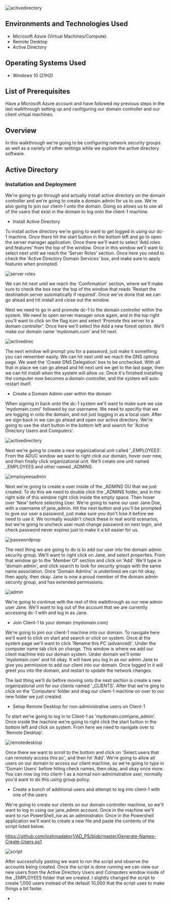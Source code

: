 
![acitvedirectory](https://github.com/user-attachments/assets/281aa924-786b-4692-9111-427bb727ea92)

<h2>Environments and Technologies Used</h2>

- Microsoft Azure (Virtual Machines/Compute)
- Remote Desktop
- Active Directory

<h2>Operating Systems Used </h2>

- Windows 10</b> (21H2)

<h2>List of Prerequisites</h2>

Have a Microsoft Azure account and have followed my previous steps in the last walkthrough setting up and configuring our domain controller and our client virtual machines.
 
<h2>Overview</h2>

In this walkthrough we're going to be configuring network security groups as well as a variety of other settings while we explore the active directory software.

<h2>Active Directory</h2>

<h3>Installation and Deployment</h3>

We're going to go through and actually install active directory on the domain controller and we're going to create a domain admin for us to use. We're also going to join our client-1 onto the domain. Doing so allows us to use all of the users that exist in the domain to log onto the client-1 machine. 

- Install Active Directory

To install active directory we're going to want to get logged in using our dc-1 machine. Once there hit the start button in the bottom left and go to open the server manager application. Once there we'll want to select 'Add roles and features' from the top of the window. Once in this window we'll want to select next until we reach the 'Server Roles' section. Once here you need to check the 'Active Directory Domain Services' box, and make sure to apply features when prompted.

![server roles](https://github.com/user-attachments/assets/fddd2fc0-f786-4c05-8e78-e240fa9412c0)

We can hit next until we reach the 'Confirmation' section, where we'll make sure to check the box near the top of the window that reads 'Restart the destination server automatically if required'. Once we've done that we can go ahead and hit install and close out the window. 

Next we need to go in and promote dc-1 to the domain controller within the system. We need to open server manager once again, and in the top right you'll want to click on the flag icon and select 'Promote this server to a domain controller'. Once here we'll select the Add a new forest option. We'll make our domain name 'mydomain.com' and hit next. 

![activedirec](https://github.com/user-attachments/assets/ecfc9723-f096-4280-bece-424b12582678)

The next window will prompt you for a password, just make it something you can remember easily. We can hit next until we reach the DNS options page. We want the 'Create DNS Delegation' box to be unchecked. With all that in place we can go ahead and hit next unti we get to the last page, then we can hit install when the system will allow us. Once it's finished installing the computer now becomes a domain controller, and the system will auto restart itself. 

- Create a Domain Admin user within the domain

When signing in back onto the dc-1 system we'll want to make sure we use 'mydomain.com/' followed by our username. We need to specifiy that we are logging in onto the domain, and not just logging in as a local user. After we sign back in we can go ahead and open our active directory. We're going to use the start button in the bottom left and search for 'Active Directory Users and Computers'.

![activedirectory](https://github.com/user-attachments/assets/4bc82bba-8915-459e-921e-19b78cb158e9)

Next we're going to create a new organizational unit called '_EMPLOYEES'. From the ADUC window we want to right click our domain, hover over new, and then finally click organizational unit. We'll create one unit named _EMPLOYEES and other named _ADMINS. 

![employeesadmin](https://github.com/user-attachments/assets/c0a90bf3-ccd5-47c9-93ad-2c8001a33e34)

Next we're going to create a user inside of the _ADMINS OU that we just created. To do this we need to double click the _ADMINS folder, and in the right side of this window right click inside the empty space. Then hover over 'New' before selecting User. We're going to name our user Jane Doe, with a username of jane_admin. Hit the next button and you'll be prompted to give our user a password, just make sure you don't lose it before we need to use it. We normally wouldn't check these in real world scenarios, but we're going to uncheck user must change password on next login, and check password never expires just to make it a bit easier for us.

![passwordprop](https://github.com/user-attachments/assets/5dc6049d-2424-4ee3-b9e7-08ec11f05851)

The next thing we are going to do is to add our user into the domain admin security group. We'll want to right click on Jane, and select properties. From that window go to the 'Member Of' section and click on 'Add'. We'll type in 'domain admin', and click search to look for security groups with the same name association. Once 'Domain Admins' is underlined we can hit okay, then apply, then okay. Jane is now a proud member of the domain admin security group, and has extended permissions. 

![admin](https://github.com/user-attachments/assets/68af3f77-00b3-4df0-aa07-2978c2eed7bf)

We're going to continue with the rest of this walkthrough as our new admin user Jane. We'll want to log out of the account that we are currently accessing dc-1 with and log in as Jane. 

- Join Client-1 to your domain (mydomain.com)

We're going to join our client-1 machine into our domain. To navigate here we'll want to click on start and search or click on system. Once at the system page we'll want to click 'Rename this PC (advanced)'. Under the computer name tab click on change. This window is where we add our client machine into our domain system. Under domain we'll enter 'mydomain.com' and hit okay. It will have you log in as our admin Jane to give you permission to add our client into our domain. Once logged in it will greet you into the domain, and restart to update the network changes.

The last thing we'll do before moving onto the next section is create a new organizational unit for our clients named '_CLIENTS'. After that we're ging to click on the 'Computers' folder and drag our client-1 machine on over to our new folder we just created. 

- Setup Remote Desktop for non-administrative users on Client-1

To start we're going to log in to Client-1 as 'mydomain.com\jane_admin'. Once inside the machine we're going to right click the start button in the bottom left and click on system. From here we need to navigate over to 'Remote Desktop'. 

![remotedesktop](https://github.com/user-attachments/assets/77deb6cc-dce2-4a3b-a480-1c40d499e50e)

Once there we want to scroll to the bottom and click on 'Select users that can remotely access this pc', and then hit 'Add'. We're going to allow all users on our domain to access our client machine, so we're going to type in 'Domain Users' before hiting check names, then okay, and okay once more. You can now log into client-1 as a normal non-administrative user, normally you'd want to do this using group policy.

- Create a bunch of additional users and attempt to log into client-1 with one of the users

We're going to create our clients on our domain controller machine, so we'll want to log in using our jane_admin account. Once in the machine we'll want to run PowerShell_ise as an administrator. Once in the Powershell application we'll want to create a new file and paste the contents of the script listed below.

https://github.com/joshmadakor1/AD_PS/blob/master/Generate-Names-Create-Users.ps1

![script](https://github.com/user-attachments/assets/f351dc2e-b2ba-4bc6-8fae-4d8ac87ecb8a)

After successfully pasting we want to run the script and observe the accounts being created. Once the script is done running we can view our new users from the Active Directory Users and Computers window inside of the _EMPLOYEES folder that we created. I slightly changed the script to create 1,000 users instead of the default 10,000 that the script uses to make things a bit faster. 

- 





